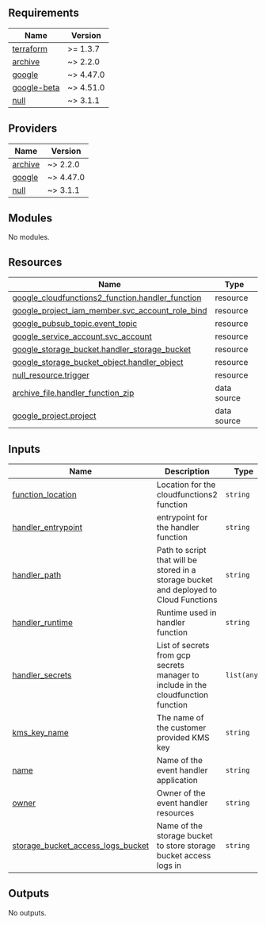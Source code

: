 ## Requirements

| Name | Version |
|------|---------|
| <a name="requirement_terraform"></a> [terraform](#requirement\_terraform) | >= 1.3.7 |
| <a name="requirement_archive"></a> [archive](#requirement\_archive) | ~> 2.2.0 |
| <a name="requirement_google"></a> [google](#requirement\_google) | ~> 4.47.0 |
| <a name="requirement_google-beta"></a> [google-beta](#requirement\_google-beta) | ~> 4.51.0 |
| <a name="requirement_null"></a> [null](#requirement\_null) | ~> 3.1.1 |

## Providers

| Name | Version |
|------|---------|
| <a name="provider_archive"></a> [archive](#provider\_archive) | ~> 2.2.0 |
| <a name="provider_google"></a> [google](#provider\_google) | ~> 4.47.0 |
| <a name="provider_null"></a> [null](#provider\_null) | ~> 3.1.1 |

## Modules

No modules.

## Resources

| Name | Type |
|------|------|
| [google_cloudfunctions2_function.handler_function](https://registry.terraform.io/providers/hashicorp/google/latest/docs/resources/cloudfunctions2_function) | resource |
| [google_project_iam_member.svc_account_role_bind](https://registry.terraform.io/providers/hashicorp/google/latest/docs/resources/project_iam_member) | resource |
| [google_pubsub_topic.event_topic](https://registry.terraform.io/providers/hashicorp/google/latest/docs/resources/pubsub_topic) | resource |
| [google_service_account.svc_account](https://registry.terraform.io/providers/hashicorp/google/latest/docs/resources/service_account) | resource |
| [google_storage_bucket.handler_storage_bucket](https://registry.terraform.io/providers/hashicorp/google/latest/docs/resources/storage_bucket) | resource |
| [google_storage_bucket_object.handler_object](https://registry.terraform.io/providers/hashicorp/google/latest/docs/resources/storage_bucket_object) | resource |
| [null_resource.trigger](https://registry.terraform.io/providers/hashicorp/null/latest/docs/resources/resource) | resource |
| [archive_file.handler_function_zip](https://registry.terraform.io/providers/hashicorp/archive/latest/docs/data-sources/file) | data source |
| [google_project.project](https://registry.terraform.io/providers/hashicorp/google/latest/docs/data-sources/project) | data source |

## Inputs

| Name | Description | Type | Default | Required |
|------|-------------|------|---------|:--------:|
| <a name="input_function_location"></a> [function\_location](#input\_function\_location) | Location for the cloudfunctions2 function | `string` | n/a | yes |
| <a name="input_handler_entrypoint"></a> [handler\_entrypoint](#input\_handler\_entrypoint) | entrypoint for the handler function | `string` | n/a | yes |
| <a name="input_handler_path"></a> [handler\_path](#input\_handler\_path) | Path to script that will be stored in a storage bucket and deployed to Cloud Functions | `string` | n/a | yes |
| <a name="input_handler_runtime"></a> [handler\_runtime](#input\_handler\_runtime) | Runtime used in handler function | `string` | n/a | yes |
| <a name="input_handler_secrets"></a> [handler\_secrets](#input\_handler\_secrets) | List of secrets from gcp secrets manager to include in the cloudfunction function | `list(any)` | `null` | no |
| <a name="input_kms_key_name"></a> [kms\_key\_name](#input\_kms\_key\_name) | The name of the customer provided KMS key | `string` | `""` | no |
| <a name="input_name"></a> [name](#input\_name) | Name of the event handler application | `string` | n/a | yes |
| <a name="input_owner"></a> [owner](#input\_owner) | Owner of the event handler resources | `string` | n/a | yes |
| <a name="input_storage_bucket_access_logs_bucket"></a> [storage\_bucket\_access\_logs\_bucket](#input\_storage\_bucket\_access\_logs\_bucket) | Name of the storage bucket to store storage bucket access logs in | `string` | `""` | no |

## Outputs

No outputs.
